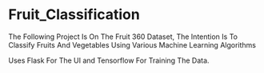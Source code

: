 # Fruit_Classification
The Following Project Is On The Fruit 360 Dataset, The Intention Is To Classify Fruits And Vegetables Using Various Machine Learning Algorithms

Uses Flask For The UI and Tensorflow For Training The Data.
